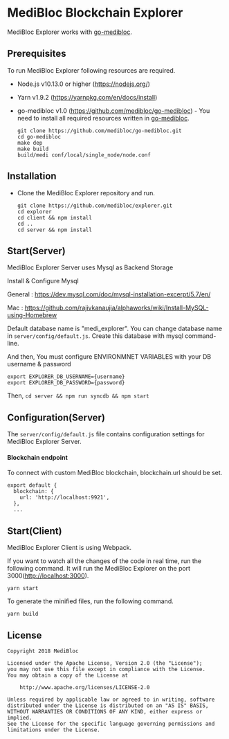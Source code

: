 # MediBloc Blockchain Explorer

MediBloc Explorer works with [go-medibloc](https://github.com/medibloc/go-medibloc).

## Prerequisites

To run MediBloc Explorer following resources are required.

- Node.js v10.13.0 or higher (<https://nodejs.org/>)

- Yarn v1.9.2 (<https://yarnpkg.com/en/docs/install>)

- go-medibloc v1.0 (<https://github.com/medibloc/go-medibloc>) - You need to install all required resources written in [go-medibloc](https://github.com/medibloc/go-medibloc).

  ```
  git clone https://github.com/medibloc/go-medibloc.git
  cd go-medibloc
  make dep
  make build
  build/medi conf/local/single_node/node.conf
  ```

## Installation

- Clone the MediBloc Explorer repository and run.

  ```
  git clone https://github.com/medibloc/explorer.git
  cd explorer
  cd client && npm install
  cd ..
  cd server && npm install
  ```

## Start(Server)

MediBloc Explorer Server uses Mysql as Backend Storage

Install & Configure Mysql

General : https://dev.mysql.com/doc/mysql-installation-excerpt/5.7/en/

Mac : https://github.com/rajivkanaujia/alphaworks/wiki/Install-MySQL-using-Homebrew

Default database name is "medi_explorer". You can change database name in `server/config/default.js`. Create this database with mysql command-line.

And then, You must configure ENVIRONMNET VARIABLES with your DB username & password

```
export EXPLORER_DB_USERNAME={username}
export EXPLORER_DB_PASSWORD={password}
```

Then,
`cd server && npm run syncdb && npm start`

## Configuration(Server)

The `server/config/default.js` file contains configuration settings for MediBloc Explorer Server.

#### Blockchain endpoint

To connect with custom MediBloc blockchain, blockchain.url should be set.
```
export default {
  blockchain: {
    url: 'http://localhost:9921',
  },
  ...
```

## Start(Client)

MediBloc Explorer Client is using Webpack.

If you want to watch all the changes of the code in real time, run the following command. It will run the MediBloc Explorer on the port 3000(<http://localhost:3000>).

`yarn start`

To generate the minified files, run the following command.

`yarn build`


## License
```
Copyright 2018 MediBloc

Licensed under the Apache License, Version 2.0 (the "License");
you may not use this file except in compliance with the License.
You may obtain a copy of the License at

    http://www.apache.org/licenses/LICENSE-2.0

Unless required by applicable law or agreed to in writing, software
distributed under the License is distributed on an "AS IS" BASIS,
WITHOUT WARRANTIES OR CONDITIONS OF ANY KIND, either express or implied.
See the License for the specific language governing permissions and
limitations under the License.
```
